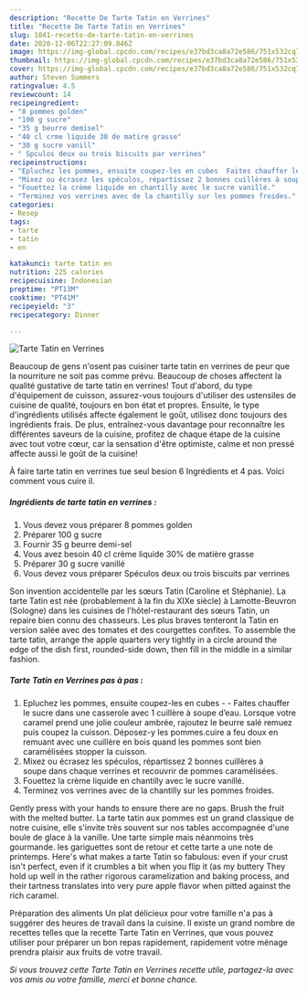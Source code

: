 ```yaml
---
description: "Recette De Tarte Tatin en Verrines"
title: "Recette De Tarte Tatin en Verrines"
slug: 1041-recette-de-tarte-tatin-en-verrines
date: 2020-12-06T22:27:09.846Z
image: https://img-global.cpcdn.com/recipes/e37bd3ca8a72e586/751x532cq70/tarte-tatin-en-verrines-photo-principale-de-la-recette.jpg
thumbnail: https://img-global.cpcdn.com/recipes/e37bd3ca8a72e586/751x532cq70/tarte-tatin-en-verrines-photo-principale-de-la-recette.jpg
cover: https://img-global.cpcdn.com/recipes/e37bd3ca8a72e586/751x532cq70/tarte-tatin-en-verrines-photo-principale-de-la-recette.jpg
author: Steven Summers
ratingvalue: 4.5
reviewcount: 14
recipeingredient:
- "8 pommes golden"
- "100 g sucre"
- "35 g beurre demisel"
- "40 cl crme liquide 30 de matire grasse"
- "30 g sucre vanill"
- " Spculos deux ou trois biscuits par verrines"
recipeinstructions:
- "Epluchez les pommes, ensuite coupez-les en cubes  Faites chauffer le sucre dans une casserole avec 1 cuillère à soupe d’eau. Lorsque votre caramel prend une jolie couleur ambrée, rajoutez le beurre salé remuez puis coupez la cuisson. Déposez-y les pommes.cuire a feu doux en remuant avec une cuillère en bois quand les pommes sont bien caramélisées stopper la cuisson."
- "Mixez ou écrasez les spéculos, répartissez 2 bonnes cuillères à soupe dans chaque verrines et recouvrir de pommes caramélisées."
- "Fouettez la crème liquide en chantilly avec le sucre vanillé."
- "Terminez vos verrines avec de la chantilly sur les pommes froides."
categories:
- Resep
tags:
- tarte
- tatin
- en

katakunci: tarte tatin en 
nutrition: 225 calories
recipecuisine: Indonesian
preptime: "PT13M"
cooktime: "PT41M"
recipeyield: "3"
recipecategory: Dinner

---
```



![Tarte Tatin en Verrines](https://img-global.cpcdn.com/recipes/e37bd3ca8a72e586/751x532cq70/tarte-tatin-en-verrines-photo-principale-de-la-recette.jpg)

Beaucoup de gens n'osent pas cuisiner tarte tatin en verrines de peur que la nourriture ne soit pas comme prévu. Beaucoup de choses affectent la qualité gustative de tarte tatin en verrines! Tout d'abord, du type d'équipement de cuisson, assurez-vous toujours d'utiliser des ustensiles de cuisine de qualité, toujours en bon état et propres. Ensuite, le type d'ingrédients utilisés affecte également le goût, utilisez donc toujours des ingrédients frais. De plus, entraînez-vous davantage pour reconnaître les différentes saveurs de la cuisine, profitez de chaque étape de la cuisine avec tout votre cœur, car la sensation d'être optimiste, calme et non pressé affecte aussi le goût de la cuisine!

<!--inarticleads1-->

À faire tarte tatin en verrines tue seul besion 6 Ingrédients et 4 pas. Voici comment vous cuire il.

##### Ingrédients de tarte tatin en verrines :

1. Vous devez vous préparer 8 pommes golden
1. Préparer 100 g sucre
1. Fournir 35 g beurre demi-sel
1. Vous avez besoin 40 cl crème liquide 30% de matière grasse
1. Préparer 30 g sucre vanillé
1. Vous devez vous préparer  Spéculos deux ou trois biscuits par verrines


Son invention accidentelle par les sœurs Tatin (Caroline et Stéphanie). La tarte Tatin est née (probablement à la fin du XIXe siècle) à Lamotte-Beuvron (Sologne) dans les cuisines de l&#39;hôtel-restaurant des sœurs Tatin, un repaire bien connu des chasseurs. Les plus braves tenteront la Tatin en version salée avec des tomates et des courgettes confites. To assemble the tarte tatin, arrange the apple quarters very tightly in a circle around the edge of the dish first, rounded-side down, then fill in the middle in a similar fashion. 

<!--inarticleads2-->

##### Tarte Tatin en Verrines pas à pas :

1. Epluchez les pommes, ensuite coupez-les en cubes -  - Faites chauffer le sucre dans une casserole avec 1 cuillère à soupe d’eau. Lorsque votre caramel prend une jolie couleur ambrée, rajoutez le beurre salé remuez puis coupez la cuisson. Déposez-y les pommes.cuire a feu doux en remuant avec une cuillère en bois quand les pommes sont bien caramélisées stopper la cuisson.
1. Mixez ou écrasez les spéculos, répartissez 2 bonnes cuillères à soupe dans chaque verrines et recouvrir de pommes caramélisées.
1. Fouettez la crème liquide en chantilly avec le sucre vanillé.
1. Terminez vos verrines avec de la chantilly sur les pommes froides.


Gently press with your hands to ensure there are no gaps. Brush the fruit with the melted butter. La tarte tatin aux pommes est un grand classique de notre cuisine, elle s&#39;invite très souvent sur nos tables accompagnée d&#39;une boule de glace à la vanille. Une tarte simple mais néanmoins très gourmande. les gariguettes sont de retour et cette tarte a une note de printemps. Here&#39;s what makes a tarte Tatin so fabulous: even if your crust isn&#39;t perfect, even if it crumbles a bit when you flip it (as my buttery They hold up well in the rather rigorous caramelization and baking process, and their tartness translates into very pure apple flavor when pitted against the rich caramel. 

<!--inarticleads1-->

<p>
Préparation des aliments Un plat délicieux pour votre famille n'a pas à suggérer des heures de travail dans la cuisine. Il existe un grand nombre de recettes telles que la recette Tarte Tatin en Verrines, que vous pouvez utiliser pour préparer un bon repas rapidement, rapidement votre ménage prendra plaisir aux fruits de votre travail.
</p>

<p>
<i>Si vous trouvez cette Tarte Tatin en Verrines recette utile, partagez-la avec vos amis ou votre famille, merci et bonne chance.</i>
</p>

